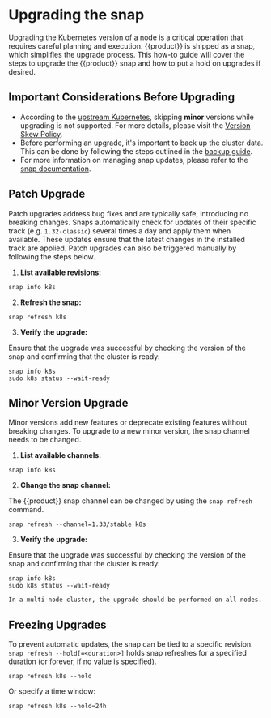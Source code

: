 # Upgrading the snap

Upgrading the Kubernetes version of a node is a critical operation that 
requires careful planning and execution. {{product}} is shipped as a snap,
which simplifies the upgrade process.
This how-to guide will cover the steps to upgrade the {{product}} snap 
and how to put a hold on upgrades if desired.

## Important Considerations Before Upgrading

- According to the [upstream Kubernetes][1], skipping **minor** versions while 
upgrading is not supported. For more details, please visit the
[Version Skew Policy][2].
- Before performing an upgrade, it's important to back up the cluster data. 
This can be done by following the steps outlined in the [backup guide][3].
- For more information on managing snap updates, please refer to the 
[snap documentation][4].

## Patch Upgrade

Patch upgrades address bug fixes and are typically safe, introducing no 
breaking changes.
Snaps automatically check for updates of their specific track 
(e.g. `1.32-classic`) several times a day and apply them when available.
These updates ensure that the latest changes in the installed track are applied.
Patch upgrades can also be triggered manually by following the steps below.

1. **List available revisions:**

```
snap info k8s
```

2. **Refresh the snap:**

```
snap refresh k8s
```

3. **Verify the upgrade:**

Ensure that the upgrade was successful by checking the version of the snap and 
confirming that the cluster is ready:

```
snap info k8s
sudo k8s status --wait-ready
```

## Minor Version Upgrade

Minor versions add new features or deprecate existing features without 
breaking changes.
To upgrade to a new minor version, the snap channel needs to be changed.


1. **List available channels:**

```
snap info k8s
```

2. **Change the snap channel:**

The {{product}} snap channel can be changed by using the `snap refresh` 
command.

```
snap refresh --channel=1.33/stable k8s
```

3. **Verify the upgrade:**

Ensure that the upgrade was successful by checking the version of the snap 
and confirming that the cluster is ready:

```
snap info k8s
sudo k8s status --wait-ready
```

```{note}
In a multi-node cluster, the upgrade should be performed on all nodes.
```

## Freezing Upgrades

To prevent automatic updates, the snap can be tied to a specific revision. 
`snap refresh --hold[=<duration>]` holds snap refreshes for a specified 
duration (or forever, if no value is specified).

```
snap refresh k8s --hold
```

Or specify a time window:

```
snap refresh k8s --hold=24h
```

<!-- LINKS -->
[1]: https://kubernetes.io/docs/tasks/administer-cluster/kubeadm/kubeadm-upgrade/
[2]: https://kubernetes.io/docs/setup/release/version-skew-policy/
[3]: ./backup-restore.md
[4]: https://snapcraft.io/docs/managing-updates
[5]: ../../charm/index.md
[6]: ../../capi/index.md
